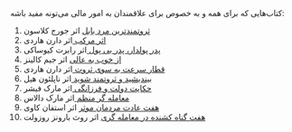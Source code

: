 کتاب‌هایی که برای همه و به خصوص برای علاقمندان به امور مالی می‌تونه مفید باشه:

1. [ثروتمندترین مرد بابل](https://panteashop.ir/ثروتمندترین-مرد-بابل-2/) اثر جورج کلاسون
2. [ اثر مرکب ](https://panteashop.ir/اثر-مرکب-دارن-هاردی-pdf/) اثر دارن هاردی
3. [ پدر پولدار، پدر بی پول ](https://panteashop.ir/پدر-پولدار-پدر-بی-پول/) اثر رابرت کیوساکی
4. [از خوب به عالی](https://panteashop.ir/از-خوب-به-عالی-جیم-کالینز-pdf/) اثر جیم کالینز
5. [ قطار سرعت به سوی ثروت ](https://panteashop.ir/قطار-سرعت-به-سوی-ثروت/) اثر دارن هاردی
6. [ بیندیشید و ثروتمند شوید ](https://panteashop.ir/دانلود-کامل-pdf-کتاب-بیندیشید-و-ثروتمند-ش/) اثر ناپلئون هیل
7. [ حکایت دولت و فرزانگی ](https://panteashop.ir/کتاب-صوتی-حکایت-دولت-و-فرزانگی/) اثر مارک فیشر
8. [ معامله گر منظم ](https://www.sena.ir/news/50511/کتاب-معامله-گر-منظم-حاصل-دو-دهه-تجریبات-یک-سرمایه-گذار-موفق) اثر مارک دالاس
9. [هفت عادت مردمان موثر](https://panteashop.ir/هفت-عادت-مردمان-موثر-2/) اثر استفان کاوی
10. [هفت گناه کشنده در معامله گری](https://farachart.com/5355) اثر روث بارونز روزولت






